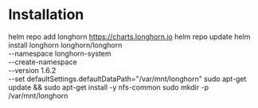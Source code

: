 # Installation

helm repo add longhorn https://charts.longhorn.io
helm repo update
helm install longhorn longhorn/longhorn \
  --namespace longhorn-system \
  --create-namespace \
  --version 1.6.2 \
  --set defaultSettings.defaultDataPath="/var/mnt/longhorn"
sudo apt-get update && sudo apt-get install -y nfs-common
sudo mkdir -p /var/mnt/longhorn
